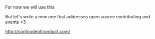 For now we will use this

But let's write a new one that addresses open source contributing and events <3

http://confcodeofconduct.com/
